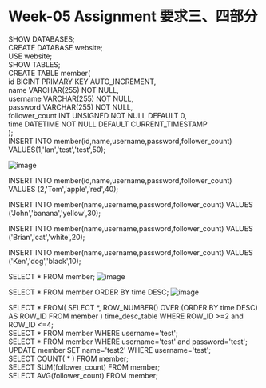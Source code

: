 # Week-05 Assignment 要求三、四部分

SHOW DATABASES;  </br>
CREATE DATABASE website;  </br>
USE website;  </br>
SHOW TABLES;  </br>
CREATE TABLE member(   </br> 
	id BIGINT PRIMARY KEY AUTO_INCREMENT,        
    name VARCHAR(255) NOT NULL,  </br>
    username VARCHAR(255) NOT NULL,  </br>
    password VARCHAR(255) NOT NULL,  </br>
    follower_count INT UNSIGNED NOT NULL DEFAULT 0,  </br>
    time DATETIME NOT NULL DEFAULT CURRENT_TIMESTAMP  </br>
);   
INSERT INTO member(id,name,username,password,follower_count) 
VALUES(1,'Ian','test','test',50);   </br>

![image](https://user-images.githubusercontent.com/104882761/197391543-ef5c52e2-32c3-4eda-a378-19d61f84ebc3.png)


INSERT INTO member(id,name,username,password,follower_count) 
VALUES (2,'Tom','apple','red',40);

INSERT INTO member(name,username,password,follower_count) 
VALUES ('John','banana','yellow',30);

INSERT INTO member(name,username,password,follower_count) 
VALUES ('Brian','cat','white',20);

INSERT INTO member(name,username,password,follower_count) 
VALUES ('Ken','dog','black',10);
</br>

SELECT * FROM member;
![image](https://user-images.githubusercontent.com/104882761/197391735-42bd1ee2-5661-426e-8de6-8c4aa9d7ff5a.png)
</br>

SELECT * FROM member ORDER BY time DESC;
![image](https://user-images.githubusercontent.com/104882761/197391984-b7dce0a0-a10e-4de7-95af-a1ef054e9e7d.png)
</br>

SELECT * FROM(
	SELECT *, ROW_NUMBER() OVER (ORDER BY time DESC) AS ROW_ID FROM member
) time_desc_table WHERE ROW_ID >=2 and ROW_ID <=4;
</br>
SELECT * FROM member WHERE username='test';
</br>
SELECT * FROM member WHERE username='test' and password='test';
</br>
UPDATE member SET name='test2' WHERE username='test';
</br>
SELECT COUNT( * ) FROM member;
</br>
SELECT SUM(follower_count) FROM member;
</br>
SELECT AVG(follower_count) FROM member;
